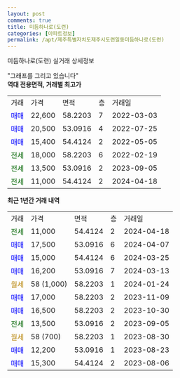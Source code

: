 ```yaml
---
layout: post
comments: true
title: 미듬하나로(도련)
categories: [아파트정보]
permalink: /apt/제주특별자치도제주시도련일동미듬하나로(도련)
---
```


미듬하나로(도련) 실거래 상세정보

<script type="text/javascript">
  google.charts.load('current', {'packages':['line', 'corechart']});
  google.charts.setOnLoadCallback(drawChart);

  function drawChart() {
    var data = new google.visualization.DataTable();
    data.addColumn('date', '거래일');
    data.addColumn('number', "매매");
    data.addColumn('number', "전세");
    data.addColumn('number', "전매");

    data.addRows([[new Date(Date.parse("2024-04-18")), null, 11000, null], [new Date(Date.parse("2024-04-07")), 17500, null, null], [new Date(Date.parse("2024-03-25")), 15000, null, null], [new Date(Date.parse("2024-03-13")), 16200, null, null], [new Date(Date.parse("2024-01-24")), null, null, null], [new Date(Date.parse("2023-11-09")), 17000, null, null], [new Date(Date.parse("2023-10-30")), 16500, null, null], [new Date(Date.parse("2023-09-05")), null, 13500, null], [new Date(Date.parse("2023-08-30")), null, null, null], [new Date(Date.parse("2023-08-23")), 12200, null, null], [new Date(Date.parse("2023-08-06")), 15300, null, null]]);

    var options = {
      hAxis: {
        format: 'yyyy/MM/dd'
      },    
      lineWidth: 0,
      pointsVisible: true,    
      title: '최근 1년간 유형별 실거래가 분포',
      legend: { position: 'bottom' }
    };

    var formatter = new google.visualization.NumberFormat({pattern:'###,###'} );
    formatter.format(data, 1);
    formatter.format(data, 2);
    
    setTimeout(function() {
        var chart = new google.visualization.LineChart(document.getElementById('columnchart_material'));
        chart.draw(data, (options));
        document.getElementById('loading').style.display = 'none';
    }, 200);
  }
</script>


<div id="loading" style="z-index:20; display: block; margin-left: 0px">"그래프를 그리고 있습니다"</div>
<div id="columnchart_material" style="width: 95%; margin-left: 0px; display: block"></div>
<!-- contents start -->
<b>역대 전용면적, 거래별 최고가</b>
<table class="sortable">
    <tr>
      <td>거래</td>
      <td>가격</td>
      <td>면적</td>
      <td>층</td>
      <td>거래일</td>
    </tr>
        <tr>
          <td><a style="color: blue">매매</a></td>
          <td>22,600</td>
          <td>58.2203</td>
          <td>7</td>
          <td>2022-03-03</td>
        </tr>            <tr>
          <td><a style="color: blue">매매</a></td>
          <td>20,500</td>
          <td>53.0916</td>
          <td>4</td>
          <td>2022-07-25</td>
        </tr>            <tr>
          <td><a style="color: blue">매매</a></td>
          <td>15,400</td>
          <td>54.4124</td>
          <td>2</td>
          <td>2022-05-05</td>
        </tr>        
        <tr>
              <td><a style="color: darkgreen">전세</a></td>
              <td>18,000</td>
              <td>58.2203</td>
              <td>6</td>
              <td>2022-02-19</td>
            </tr>            <tr>
              <td><a style="color: darkgreen">전세</a></td>
              <td>13,500</td>
              <td>53.0916</td>
              <td>2</td>
              <td>2023-09-05</td>
            </tr>            <tr>
              <td><a style="color: darkgreen">전세</a></td>
              <td>11,000</td>
              <td>54.4124</td>
              <td>2</td>
              <td>2024-04-18</td>
            </tr>        
    
</table>

<b>최근 1년간 거래 내역</b>

<table class="sortable">
    <tr>
      <td>거래</td>
      <td>가격</td>
      <td>면적</td>
      <td>층</td>
      <td>거래일</td>
    </tr>
    <tr>
      <td><a style="color: darkgreen">전세</a></td>
      <td>11,000</td>
      <td>54.4124</td>
      <td>2</td>
      <td>2024-04-18</td>
    </tr>          <tr>
      <td><a style="color: blue">매매</a></td>
      <td>17,500</td>
      <td>53.0916</td>
      <td>6</td>
      <td>2024-04-07</td>
    </tr>          <tr>
      <td><a style="color: blue">매매</a></td>
      <td>15,000</td>
      <td>54.4124</td>
      <td>6</td>
      <td>2024-03-25</td>
    </tr>          <tr>
      <td><a style="color: blue">매매</a></td>
      <td>16,200</td>
      <td>53.0916</td>
      <td>7</td>
      <td>2024-03-13</td>
    </tr>          <tr>
      <td><a style="color: darkgoldenrod">월세</a></td>
      <td>58 (1,000)</td>
      <td>58.2203</td>
      <td>1</td>
      <td>2024-01-24</td>
    </tr>          <tr>
      <td><a style="color: blue">매매</a></td>
      <td>17,000</td>
      <td>58.2203</td>
      <td>2</td>
      <td>2023-11-09</td>
    </tr>          <tr>
      <td><a style="color: blue">매매</a></td>
      <td>16,500</td>
      <td>58.2203</td>
      <td>2</td>
      <td>2023-10-30</td>
    </tr>          <tr>
      <td><a style="color: darkgreen">전세</a></td>
      <td>13,500</td>
      <td>53.0916</td>
      <td>2</td>
      <td>2023-09-05</td>
    </tr>          <tr>
      <td><a style="color: darkgoldenrod">월세</a></td>
      <td>58 (700)</td>
      <td>58.2203</td>
      <td>1</td>
      <td>2023-08-30</td>
    </tr>          <tr>
      <td><a style="color: blue">매매</a></td>
      <td>12,200</td>
      <td>53.0916</td>
      <td>1</td>
      <td>2023-08-23</td>
    </tr>          <tr>
      <td><a style="color: blue">매매</a></td>
      <td>15,300</td>
      <td>54.4124</td>
      <td>2</td>
      <td>2023-08-06</td>
    </tr>      </table>
<!-- contents end -->    

